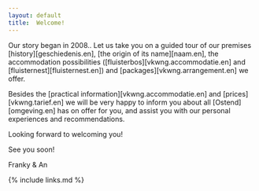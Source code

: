 ```yaml
---
layout: default
title:  Welcome!
---
```



Our story began in 2008..
Let us take you on a guided tour of our premises [history][geschiedenis.en], [the origin of its name][naam.en], the accommodation possibilities ([fluisterbos][vkwng.accommodatie.en] and [fluisternest][fluisternest.en]) and [packages][vkwng.arrangement.en] we offer.
 
Besides the [practical information][vkwng.accommodatie.en] and [prices][vkwng.tarief.en] we will be very happy to inform you about all [Ostend][omgeving.en] has on offer for you, and assist you with our personal experiences and recommendations.
 
Looking forward to welcoming you!
 
See you soon!
 
Franky & An

{% include links.md %}
